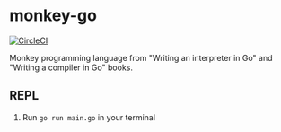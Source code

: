 # monkey-go

[![CircleCI](https://circleci.com/gh/kitasuke/monkey-go/tree/master.svg?style=svg)](https://circleci.com/gh/kitasuke/monkey-go/tree/master)

Monkey programming language from "Writing an interpreter in Go" and "Writing a compiler in Go" books.

## REPL

1. Run `go run main.go` in your terminal
